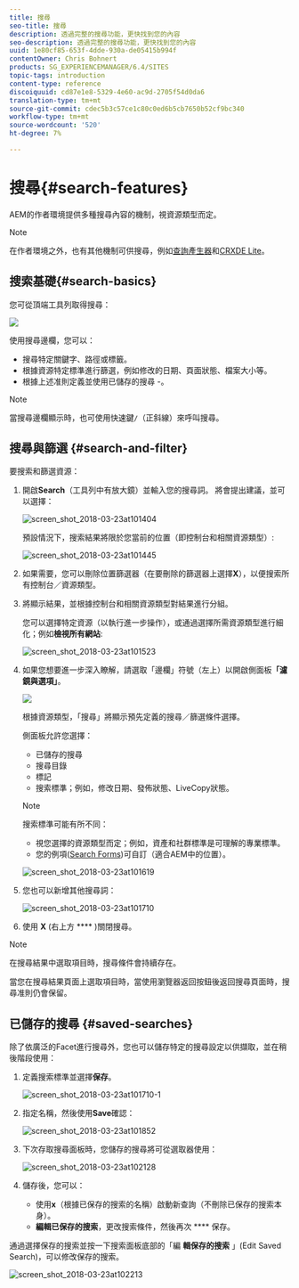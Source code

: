 ```yaml
---
title: 搜尋
seo-title: 搜尋
description: 透過完整的搜尋功能，更快找到您的內容
seo-description: 透過完整的搜尋功能，更快找到您的內容
uuid: 1e80cf85-653f-4dde-930a-de05415b994f
contentOwner: Chris Bohnert
products: SG_EXPERIENCEMANAGER/6.4/SITES
topic-tags: introduction
content-type: reference
discoiquuid: cd87e1e8-5329-4e60-ac9d-2705f54d0da6
translation-type: tm+mt
source-git-commit: cdec5b3c57ce1c80c0ed6b5cb7650b52cf9bc340
workflow-type: tm+mt
source-wordcount: '520'
ht-degree: 7%

---
```



# 搜尋{#search-features}

AEM的作者環境提供多種搜尋內容的機制，視資源類型而定。

>[!NOTE]
>
>在作者環境之外，也有其他機制可供搜尋，例如[查詢產生器](/help/sites-developing/querybuilder-api.md)和[CRXDE Lite](/help/sites-developing/developing-with-crxde-lite.md)。

## 搜索基礎{#search-basics}

您可從頂端工具列取得搜尋：

![](do-not-localize/chlimage_1-17.png)

使用搜尋邊欄，您可以：

* 搜尋特定關鍵字、路徑或標籤。
* 根據資源特定標準進行篩選，例如修改的日期、頁面狀態、檔案大小等。
* 根據上述准則定義並使用已儲存的搜尋[](#saved-searches) -。

>[!NOTE]
>
>當搜尋邊欄顯示時，也可使用快速鍵`/`（正斜線）來呼叫搜尋。

## 搜尋與篩選 {#search-and-filter}

要搜索和篩選資源：

1. 開啟&#x200B;**Search**（工具列中有放大鏡）並輸入您的搜尋詞。 將會提出建議，並可以選擇：

   ![screen_shot_2018-03-23at101404](assets/screen_shot_2018-03-23at101404.png)

   預設情況下，搜索結果將限於您當前的位置（即控制台和相關資源類型）:

   ![screen_shot_2018-03-23at101445](assets/screen_shot_2018-03-23at101445.png)

1. 如果需要，您可以刪除位置篩選器（在要刪除的篩選器上選擇&#x200B;**X**），以便搜索所有控制台／資源類型。
1. 將顯示結果，並根據控制台和相關資源類型對結果進行分組。

   您可以選擇特定資源（以執行進一步操作），或通過選擇所需資源類型進行細化；例如&#x200B;**檢視所有網站**:

   ![screen_shot_2018-03-23at101523](assets/screen_shot_2018-03-23at101523.png)

1. 如果您想要進一步深入瞭解，請選取「邊欄」符號（左上）以開啟側面板&#x200B;**「濾鏡與選項」**。

   ![](do-not-localize/screen_shot_2018-03-23at101542.png)

   根據資源類型，「搜尋」將顯示預先定義的搜尋／篩選條件選擇。

   側面板允許您選擇：

   * 已儲存的搜尋
   * 搜尋目錄
   * 標記
   * 搜索標準；例如，修改日期、發佈狀態、LiveCopy狀態。

   >[!NOTE]
   >
   >搜索標準可能有所不同：
   >
   >* 視您選擇的資源類型而定；例如，資產和社群標準是可理解的專業標準。
   >* 您的例項([Search Forms](/help/sites-administering/search-forms.md))可自訂（適合AEM中的位置）。


   ![screen_shot_2018-03-23at101619](assets/screen_shot_2018-03-23at101619.png)

1. 您也可以新增其他搜尋詞：

   ![screen_shot_2018-03-23at101710](assets/screen_shot_2018-03-23at101710.png)

1. 使用 **X** (右上方 **** )關閉搜尋。

>[!NOTE]
>
>在搜尋結果中選取項目時，搜尋條件會持續存在。
>
>當您在搜尋結果頁面上選取項目時，當使用瀏覽器返回按鈕後返回搜尋頁面時，搜尋准則仍會保留。

## 已儲存的搜尋 {#saved-searches}

除了依廣泛的Facet進行搜尋外，您也可以儲存特定的搜尋設定以供擷取，並在稍後階段使用：

1. 定義搜索標準並選擇&#x200B;**保存**。

   ![screen_shot_2018-03-23at101710-1](assets/screen_shot_2018-03-23at101710-1.png)

1. 指定名稱，然後使用&#x200B;**Save**&#x200B;確認：

   ![screen_shot_2018-03-23at101852](assets/screen_shot_2018-03-23at101852.png)

1. 下次存取搜尋面板時，您儲存的搜尋將可從選取器使用：

   ![screen_shot_2018-03-23at102128](assets/screen_shot_2018-03-23at102128.png)

1. 儲存後，您可以：

   * 使用&#x200B;**x**（根據已保存的搜索的名稱）啟動新查詢（不刪除已保存的搜索本身）。
   * **編輯已保存的搜索**，更改搜索條件，然後再次 **** 保存。

通過選擇保存的搜索並按一下搜索面板底部的「編 **輯保存的搜索** 」(Edit Saved Search)，可以修改保存的搜索。

![screen_shot_2018-03-23at102213](assets/screen_shot_2018-03-23at102213.png)

